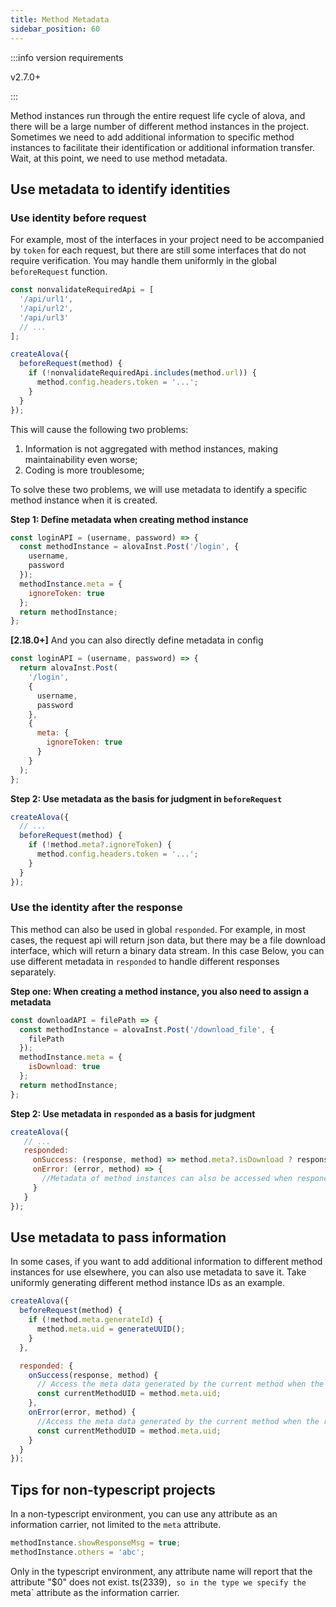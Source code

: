 ```yaml
---
title: Method Metadata
sidebar_position: 60
---
```


:::info version requirements

v2.7.0+

:::

Method instances run through the entire request life cycle of alova, and there will be a large number of different method instances in the project. Sometimes we need to add additional information to specific method instances to facilitate their identification or additional information transfer. Wait, at this point, we need to use method metadata.

## Use metadata to identify identities

### Use identity before request

For example, most of the interfaces in your project need to be accompanied by `token` for each request, but there are still some interfaces that do not require verification. You may handle them uniformly in the global `beforeRequest` function.

```javascript
const nonvalidateRequiredApi = [
  '/api/url1',
  '/api/url2',
  '/api/url3'
  // ...
];

createAlova({
  beforeRequest(method) {
    if (!nonvalidateRequiredApi.includes(method.url)) {
      method.config.headers.token = '...';
    }
  }
});
```

This will cause the following two problems:

1. Information is not aggregated with method instances, making maintainability even worse;
2. Coding is more troublesome;

To solve these two problems, we will use metadata to identify a specific method instance when it is created.

**Step 1: Define metadata when creating method instance**

```javascript
const loginAPI = (username, password) => {
  const methodInstance = alovaInst.Post('/login', {
    username,
    password
  });
  methodInstance.meta = {
    ignoreToken: true
  };
  return methodInstance;
};
```

**[2.18.0+]** And you can also directly define metadata in config

```javascript
const loginAPI = (username, password) => {
  return alovaInst.Post(
    '/login',
    {
      username,
      password
    },
    {
      meta: {
        ignoreToken: true
      }
    }
  );
};
```

**Step 2: Use metadata as the basis for judgment in `beforeRequest`**

```javascript
createAlova({
  // ...
  beforeRequest(method) {
    if (!method.meta?.ignoreToken) {
      method.config.headers.token = '...';
    }
  }
});
```

### Use the identity after the response

This method can also be used in global `responded`. For example, in most cases, the request api will return json data, but there may be a file download interface, which will return a binary data stream. In this case Below, you can use different metadata in `responded` to handle different responses separately.

**Step one: When creating a method instance, you also need to assign a metadata**

```javascript
const downloadAPI = filePath => {
  const methodInstance = alovaInst.Post('/download_file', {
    filePath
  });
  methodInstance.meta = {
    isDownload: true
  };
  return methodInstance;
};
```

**Step 2: Use metadata in `responded` as a basis for judgment**

```javascript
createAlova({
   // ...
   responded:
     onSuccess: (response, method) => method.meta?.isDownload ? response.blob() : response.json()
     onError: (error, method) => {
       //Metadata of method instances can also be accessed when responding to errors
     }
   }
});
```

## Use metadata to pass information

In some cases, if you want to add additional information to different method instances for use elsewhere, you can also use metadata to save it. Take uniformly generating different method instance IDs as an example.

```javascript
createAlova({
  beforeRequest(method) {
    if (!method.meta.generateId) {
      method.meta.uid = generateUUID();
    }
  },

  responded: {
    onSuccess(response, method) {
      // Access the meta data generated by the current method when the request is successful.
      const currentMethodUID = method.meta.uid;
    },
    onError(error, method) {
      //Access the meta data generated by the current method when the request fails.
      const currentMethodUID = method.meta.uid;
    }
  }
});
```

## Tips for non-typescript projects

In a non-typescript environment, you can use any attribute as an information carrier, not limited to the `meta` attribute.

```javascript
methodInstance.showResponseMsg = true;
methodInstance.others = 'abc';
```

Only in the typescript environment, any attribute name will report that the attribute "$0" does not exist. ts(2339)`, so in the type we specify the `meta` attribute as the information carrier.
